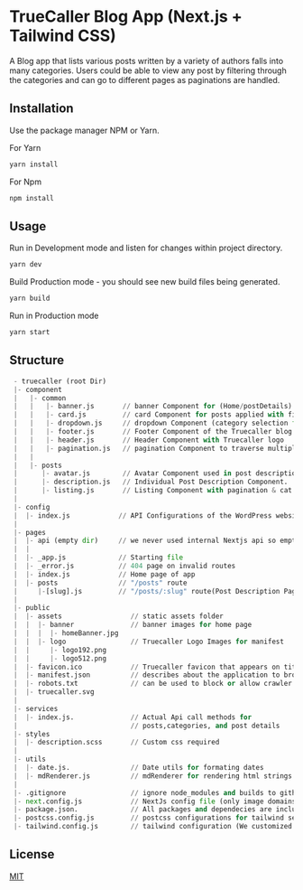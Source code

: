 # TrueCaller Blog App (Next.js + Tailwind CSS)

A Blog app that lists various posts written by a variety of authors falls into many categories. Users could be able to view any post by filtering through the categories and can go to different pages as paginations are handled.

## Installation

Use the package manager NPM or Yarn.

For Yarn
```bash
yarn install
```

For Npm
```bash
npm install
```

## Usage

Run in Development mode and listen for changes within project directory.
```bash
yarn dev
```
Build Production mode - you should see new build files being generated.
```bash
yarn build
```
Run in Production mode
```bash
yarn start
```

## Structure
```python
 - truecaller (root Dir)
 |- component
 |   |- common
 |   |   |- banner.js       // banner Component for (Home/postDetails) page
 |   |   |- card.js         // card Component for posts applied with filters.
 |   |   |- dropdown.js     // dropdown Component (category selection filter)
 |   |   |- footer.js       // Footer Component of the Truecaller blog app
 |   |   |- header.js       // Header Component with Truecaller logo  
 |   |   |- pagination.js   // pagination Component to traverse multiple posts
 |   |
 |   |- posts
 |      |- avatar.js        // Avatar Component used in post description page.
 |      |- description.js   // Individual Post Description Component.
 |      |- listing.js       // Listing Component with pagination & cat. filter
 |    
 |- config
 |  |- index.js            // API Configurations of the WordPress website
 |
 |- pages
 |  |- api (empty dir)     // we never used internal Nextjs api so empty
 |  |
 |  |- _app.js             // Starting file
 |  |- _error.js           // 404 page on invalid routes
 |  |- index.js            // Home page of app
 |  |- posts               // "/posts" route
 |     |-[slug].js         // "/posts/:slug" route(Post Description Page)
 |  
 |- public
 |  |- assets                 // static assets folder
 |  |  |- banner              // banner images for home page
 |  |  |  |- homeBanner.jpg    
 |  |  |- logo                // Truecaller Logo Images for manifest
 |  |     |- logo192.png
 |  |     |- logo512.png
 |  |- favicon.ico            // Truecaller favicon that appears on titlebar 
 |  |- manifest.json          // describes about the application to browser
 |  |- robots.txt             // can be used to block or allow crawler
 |  |- truecaller.svg           
 |
 |- services
 |  |- index.js.              // Actual Api call methods for 
 |                            // posts,categories, and post details
 |- styles
 |  |- description.scss       // Custom css required 
 |
 |- utils
 |  |- date.js.               // Date utils for formating dates
 |  |- mdRenderer.js          // mdRenderer for rendering html strings
 |
 |- .gitignore                // ignore node_modules and builds to github
 |- next.config.js            // NextJs config file (only image domains added)
 |- package.json.             // All packages and dependecies are included
 |- postcss.config.js         // postcss configurations for tailwind setup
 |- tailwind.config.js        // tailwind configuration (We customized themes)
```

## License
[MIT](https://choosealicense.com/licenses/mit/)